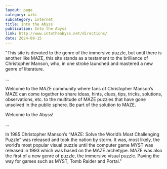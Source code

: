 ```yaml
---
layout: page
category: wiki
subcategory: internet
title: Into the Abyss
publication: Into the Abyss
link: http://www.intotheabyss.net/directions/
date: 2024-09-15
---
```


"This site is devoted to the genre of the immersive puzzle, but until there is another like MAZE, this site stands as a testament to the brilliance of Christopher Manson, who, in one stroke launched and mastered a new genre of literature.

...

Welcome to the MAZE community where fans of Christopher Manson’s MAZE can come together to share ideas, hints, clues, tips, tricks, solutions, observations, etc. to the multitude of MAZE puzzles that have gone unsolved in the public sphere. Be part of the solution to MAZE.

Welcome to the Abyss!

...

In 1985 Christopher Manson’s “MAZE: Solve the World’s Most Challenging Puzzle” was released and took the nation by storm. It was, most likely, the world’s most popular visual puzzle until the computer game MYST was released in 1993 which was based on the MAZE archetype.  MAZE was also the first of a new genre of puzzle, the immersive visual puzzle. Paving the way for games such as MYST, Tomb Raider and Portal."
